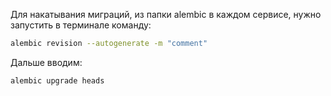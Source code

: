 Для накатывания миграций, из папки alembic в каждом сервисе, нужно запустить в терминале команду:

```sh
alembic revision --autogenerate -m "comment"
```

Дальше вводим:

```sh
alembic upgrade heads
```
